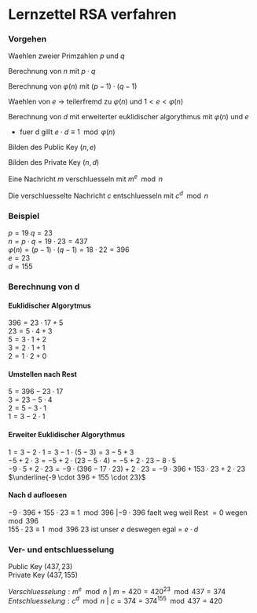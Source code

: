 # Lernzettel RSA verfahren
### **Vorgehen**
Waehlen zweier Primzahlen $p$ und $q$

Berechnung von $n$ mit $p \cdot q$

Berechnung von $\varphi(n)$ mit $(p − 1) \cdot (q − 1)$

Waehlen von $e$ $\rightarrow$ teilerfremd zu $\varphi(n)$ und $1 < e < \varphi(n)$

Berechnung von $d$ mit erweiterter euklidischer algorythmus mit $\varphi(n)$ und $e$
- fuer d gillt $e \cdot d \equiv 1 \mod \varphi(n)$

Bilden des Public Key $(n, e)$

Bilden des Private Key $(n, d)$

Eine Nachricht $m$ verschluesseln mit $m^{e} \mod n$

Die verschluesselte Nachricht $c$ entschluesseln mit $c^{d} \mod n$

### **Beispiel**
$p = 19 ~ q = 23$\
$n = p \cdot q = 19 \cdot 23 = 437$\
$\varphi(n) = (p - 1) \cdot (q - 1) = 18 \cdot 22 = 396$\
$e = 23$\
$d = 155$

### **Berechnung von d**
#### **Euklidischer Algorytmus**
$396 = 23 \cdot 17 + 5$\
$23 = 5 \cdot 4 + 3$\
$5 = 3 \cdot 1 + 2$\
$3 = 2 \cdot 1 + 1$\
$2 = 1 \cdot 2 + 0$

#### **Umstellen nach Rest**
$5 = 396 - 23 \cdot 17$\
$3 = 23 - 5 \cdot 4$\
$2 = 5 - 3 \cdot 1$\
$1 = 3 - 2 \cdot 1$

#### **Erweiter Euklidischer Algorythmus**
$1 = 3 - 2 \cdot 1 = 3 - 1 \cdot (5 - 3) = 3 - 5 + 3$\
$- 5 + 2 \cdot 3 = - 5 + 2 \cdot (23 - 5 \cdot 4) = - 5 + 2 \cdot 23 - 8 \cdot 5$\
$-9 \cdot 5 + 2 \cdot 23 = - 9 \cdot (396 - 17 \cdot 23) + 2 \cdot 23 = -9 \cdot 396 + 153 \cdot 23 + 2 \cdot 23$\
$\underline{-9 \cdot 396 + 155 \cdot 23}$

#### **Nach d aufloesen**
$-9 \cdot 396 + 155 \cdot 23 \equiv 1 \mod 396 ~ | -9 \cdot 396$ faelt weg weil Rest $= 0$ wegen $\mod 396$\
$155 \cdot 23 \equiv 1 \mod 396 ~ 23$ ist unser $e$ deswegen egal = $e \cdot d$

### **Ver- und entschluesselung**
Public Key $(437, 23)$\
Private Key $(437, 155)$

$Verschluesselung: m^e \mod n ~ | ~ m = 420 = 420^{23} \mod 437 = 374$\
$Entschluesselung: c^d \mod n ~ | ~ c = 374 = 374^{155} \mod 437 = 420$
